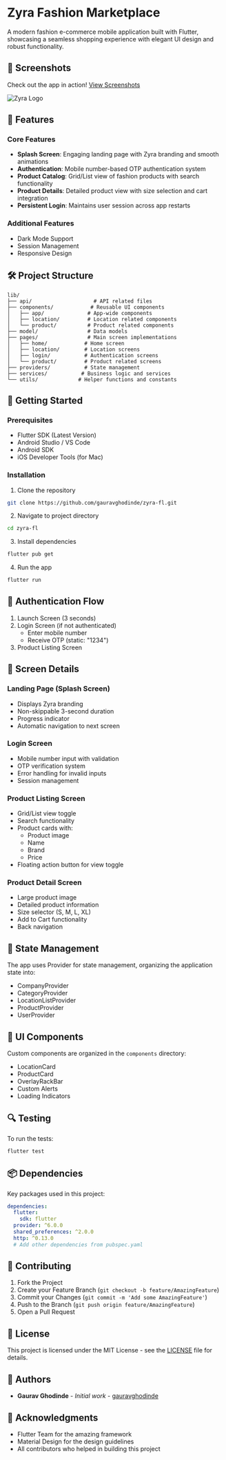 # Zyra Fashion Marketplace

A modern fashion e-commerce mobile application built with Flutter, showcasing a seamless shopping experience with elegant UI design and robust functionality.

## 📸 Screenshots

Check out the app in action! [View Screenshots](https://drive.google.com/drive/folders/1T8Sk9D2_3hLsBa-Z0JdIYLjOkHV7BIO4?usp=sharing)


![Zyra Logo](android/app/src/main/ic_launcher-playstore.png)

## 📱 Features

### Core Features
- **Splash Screen**: Engaging landing page with Zyra branding and smooth animations
- **Authentication**: Mobile number-based OTP authentication system
- **Product Catalog**: Grid/List view of fashion products with search functionality
- **Product Details**: Detailed product view with size selection and cart integration
- **Persistent Login**: Maintains user session across app restarts

### Additional Features
- Dark Mode Support
- Session Management
- Responsive Design

## 🛠️ Project Structure

```
lib/
├── api/                    # API related files
├── components/            # Reusable UI components
│   ├── app/              # App-wide components
│   ├── location/         # Location related components
│   └── product/          # Product related components
├── model/                # Data models
├── pages/                # Main screen implementations
│   ├── home/            # Home screen
│   ├── location/        # Location screens
│   ├── login/           # Authentication screens
│   └── product/         # Product related screens
├── providers/           # State management
├── services/           # Business logic and services
└── utils/             # Helper functions and constants
```

## 🚀 Getting Started

### Prerequisites
- Flutter SDK (Latest Version)
- Android Studio / VS Code
- Android SDK
- iOS Developer Tools (for Mac)

### Installation

1. Clone the repository
```bash
git clone https://github.com/gauravghodinde/zyra-fl.git
```

2. Navigate to project directory
```bash
cd zyra-fl
```

3. Install dependencies
```bash
flutter pub get
```

4. Run the app
```bash
flutter run
```

## 🔐 Authentication Flow

1. Launch Screen (3 seconds)
2. Login Screen (if not authenticated)
   - Enter mobile number
   - Receive OTP (static: "1234")
3. Product Listing Screen

## 📱 Screen Details

### Landing Page (Splash Screen)
- Displays Zyra branding
- Non-skippable 3-second duration
- Progress indicator
- Automatic navigation to next screen

### Login Screen
- Mobile number input with validation
- OTP verification system
- Error handling for invalid inputs
- Session management

### Product Listing Screen
- Grid/List view toggle
- Search functionality
- Product cards with:
  - Product image
  - Name
  - Brand
  - Price
- Floating action button for view toggle

### Product Detail Screen
- Large product image
- Detailed product information
- Size selector (S, M, L, XL)
- Add to Cart functionality
- Back navigation

## 🔧 State Management

The app uses Provider for state management, organizing the application state into:
- CompanyProvider
- CategoryProvider
- LocationListProvider
- ProductProvider
- UserProvider

## 🎨 UI Components

Custom components are organized in the `components` directory:
- LocationCard
- ProductCard
- OverlayRackBar
- Custom Alerts
- Loading Indicators

## 🔍 Testing

To run the tests:
```bash
flutter test
```

## 📦 Dependencies

Key packages used in this project:
```yaml
dependencies:
  flutter:
    sdk: flutter
  provider: ^6.0.0
  shared_preferences: ^2.0.0
  http: ^0.13.0
  # Add other dependencies from pubspec.yaml
```

## 🤝 Contributing

1. Fork the Project
2. Create your Feature Branch (`git checkout -b feature/AmazingFeature`)
3. Commit your Changes (`git commit -m 'Add some AmazingFeature'`)
4. Push to the Branch (`git push origin feature/AmazingFeature`)
5. Open a Pull Request

## 📝 License

This project is licensed under the MIT License - see the [LICENSE](LICENSE) file for details.

## 👥 Authors

- **Gaurav Ghodinde** - *Initial work* - [gauravghodinde](https://github.com/gauravghodinde)

## 🙏 Acknowledgments

- Flutter Team for the amazing framework
- Material Design for the design guidelines
- All contributors who helped in building this project
